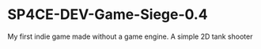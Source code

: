 # SP4CE-DEV-Game-Siege-0.4
My first indie game made without a game engine. A simple 2D tank shooter
